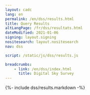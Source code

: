```yaml
---
layout: cadc
lang: en
permalink: /en/dss/results.html
title: Query Results
altLangPage: /fr/dss/resultats.html
dateModified: 2021-01-06
signing: layout.signing
nositesearch: layout.nositesearch
nav: dss

script: /static/js/dss/results.js

breadcrumbs:
    - link: /en/dss/index.html
      title: Digital Sky Survey
---
```


{%- include dss/results.markdown -%}